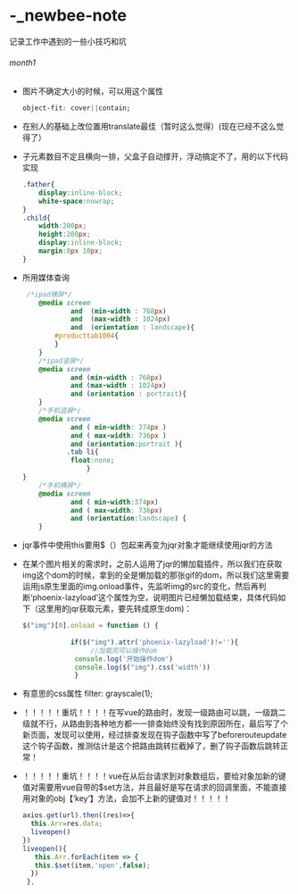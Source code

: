 # -_newbee-note
记录工作中遇到的一些小技巧和坑
###### month1

- 图片不确定大小的时候，可以用这个属性

  ```css
  object-fit: cover||contain;
  ```

  

- 在别人的基础上改位置用translate最佳（暂时这么觉得）(现在已经不这么觉得了）

- 子元素数目不定且横向一排，父盒子自动撑开，浮动搞定不了，用的以下代码实现

  ```css
  .father{
      display:inline-block;
      white-space:nowrap;
  }
  .child{
      width:200px;
      height:200px;
      display:inline-block;
      margin:0px 10px;
  }
  ```

- 所用媒体查询

  ```css
   /*ipad横屏*/
      @media screen        
              and  (min-width : 768px)
              and  (max-width : 1024px)
              and  (orientation : landscape){
          #producttab1004{
          }
      }
      /*ipad竖屏*/
      @media screen
              and (min-width : 768px)
              and (max-width : 1024px)
              and (orientation : portrait){
      }
      /*手机竖屏*/
      @media screen 
              and ( min-width: 374px ) 
              and ( max-width: 736px ) 
              and (orientation:portrait ){
             .tab li{
              float:none;
                  }
  }
      /*手机横屏*/
      @media screen 
              and ( min-width:374px) 
              and ( max-width: 736px)
              and (orientation:landscape) {
      }
  ```

- jqr事件中使用this要用$（）包起来再变为jqr对象才能继续使用jqr的方法

- 在某个图片相关的需求时，之前人运用了jqr的懒加载插件，所以我们在获取img这个dom的时候，拿到的全是懒加载的那张gif的dom，所以我们这里需要运用js原生里面的img.onload事件，先监听img的src的变化，然后再判断‘phoenix-lazyload’这个属性为空，说明图片已经懒加载结束，具体代码如下（这里用的jqr获取元素，要先转成原生dom)：

  ```javascript
  $("img")[0].onload = function () {
  		    		
  		   	  if($("img").attr('phoenix-lazyload')!=''){
  		   		   //加载完可以操作dom	   		  
  		   	   console.log('开始操作dom')   
  		   	   console.log($("img").css('width'))
  		   	   }
  ```

- 有意思的css属性    filter: grayscale(1);

- ！！！！！重坑！！！！在写vue的路由时，发现一级路由可以跳，一级跳二级就不行，从路由到各种地方都一一排查始终没有找到原因所在，最后写了个新页面，发现可以使用，经过排查发现在钩子函数中写了beforerouteupdate这个钩子函数，推测估计是这个把路由跳转拦截掉了，删了钩子函数后跳转正常！

- ！！！！！重坑！！！！vue在从后台请求到对象数组后，要给对象加新的键值对需要用vue自带的$set方法，并且最好是写在请求的回调里面，不能直接用对象的obj【‘key’】方法，会加不上新的键值对！！！！！

  ```javascript
  axios.get(url).then((res)=>{
    this.Arr=res.data;
    liveopen()
  })
  liveopen(){
     this.Arr.forEach(item => {
     this.$set(item,'open',false);
    })
   },
  ```





